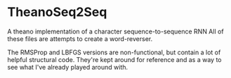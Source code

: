 # TheanoSeq2Seq
A theano implementation of a character sequence-to-sequence RNN
All of these files are attempts to create a word-reverser.

The RMSProp and LBFGS versions are non-functional, but contain a lot of helpful structural code.
They're kept around for reference and as a way to see what I've already played around with.
